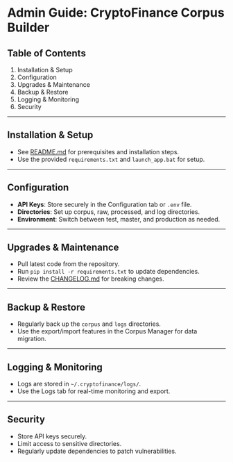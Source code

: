 # Admin Guide: CryptoFinance Corpus Builder

## Table of Contents

1. Installation & Setup
2. Configuration
3. Upgrades & Maintenance
4. Backup & Restore
5. Logging & Monitoring
6. Security

---

## Installation & Setup

- See [README.md](./README.md#quickstart) for prerequisites and installation steps.
- Use the provided `requirements.txt` and `launch_app.bat` for setup.

---

## Configuration

- **API Keys**: Store securely in the Configuration tab or `.env` file.
- **Directories**: Set up corpus, raw, processed, and log directories.
- **Environment**: Switch between test, master, and production as needed.

---

## Upgrades & Maintenance

- Pull latest code from the repository.
- Run `pip install -r requirements.txt` to update dependencies.
- Review the [CHANGELOG.md](./CHANGELOG.md) for breaking changes.

---

## Backup & Restore

- Regularly back up the `corpus` and `logs` directories.
- Use the export/import features in the Corpus Manager for data migration.

---

## Logging & Monitoring

- Logs are stored in `~/.cryptofinance/logs/`.
- Use the Logs tab for real-time monitoring and export.

---

## Security

- Store API keys securely.
- Limit access to sensitive directories.
- Regularly update dependencies to patch vulnerabilities.
